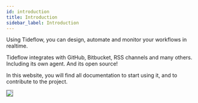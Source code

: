 ```yaml
---
id: introduction
title: Introduction
sidebar_label: Introduction
---
```


Using Tideflow, you can design, automate and monitor your workflows in realtime.

Tideflow integrates with GitHub, Bitbucket, RSS channels and many others.
Including its own agent. And its open source!

In this website, you will find all documentation to start using it, and to
contribute to the project.

<img src="https://raw.githubusercontent.com/tideflow-io/tideflow-website/master/website/static/img/D43dLHRXsAIwXDs.jpg" style="border:1px solid gray;">
